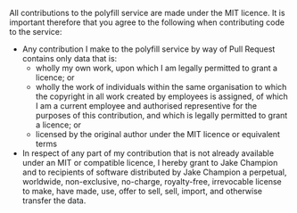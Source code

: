 All contributions to the polyfill service are made under the MIT licence. It is important therefore that you agree to the following when contributing code to the service:

* Any contribution I make to the polyfill service by way of Pull Request contains only data that is:
	* wholly my own work, upon which I am legally permitted to grant a licence; or
	* wholly the work of individuals within the same organisation to which the copyright in all work created by employees is assigned, of which I am a current employee and authorised representive for the purposes of this contribution, and which is legally permitted to grant a licence; or
	* licensed by the original author under the MIT licence or equivalent terms
* In respect of any part of my contribution that is not already available under an MIT or compatible licence, I hereby grant to Jake Champion and to recipients of software distributed by Jake Champion a perpetual, worldwide, non-exclusive, no-charge, royalty-free, irrevocable license to make, have made, use, offer to sell, sell, import, and otherwise transfer the data.
